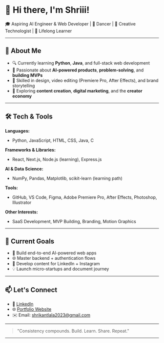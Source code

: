 # 👋 Hi there, I'm Shriii!

🎓 Aspiring AI Engineer & Web Developer | 💃 Dancer | 🎯 Creative Technologist | 🧠 Lifelong Learner

---

## 🚀 About Me

- 🔍 Currently learning **Python**, **Java**, and full-stack web development
- 🧠 Passionate about **AI-powered products**, **problem-solving**, and **building MVPs**
- 🎨 Skilled in design, video editing (Premiere Pro, After Effects), and brand storytelling
- 🌱 Exploring **content creation**, **digital marketing**, and the **creator economy**

---

## 🛠️ Tech & Tools

**Languages:**
- Python, JavaScript, HTML, CSS, Java, C

**Frameworks & Libraries:**
- React, Next.js, Node.js (learning), Express.js

**AI & Data Science:**
- NumPy, Pandas, Matplotlib, scikit-learn (learning path)

**Tools:**
- GitHub, VS Code, Figma, Adobe Premiere Pro, After Effects, Photoshop, Illustrator

**Other Interests:**
- SaaS Development, MVP Building, Branding, Motion Graphics

---


## 🧩 Current Goals

- 🔧 Build end-to-end AI-powered web apps
- 🌐 Master backend + authentication flows
- 🎨 Develop content for LinkedIn + Instagram
- 💡 Launch micro-startups and document journey

---

## 📫 Let's Connect

- 💼 [LinkedIn](https://linkedin.com/in/shrikantlala24)
- 🌐 [Portfolio Website](https://shrikant-lala-portfolio.vercel.app)
- ✉️ Email: shrikantlala2023@gmail.com

---

> "Consistency compounds. Build. Learn. Share. Repeat."

---
